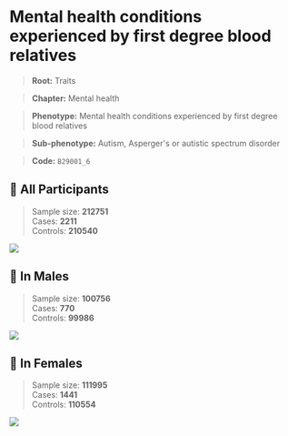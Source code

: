 # Mental health conditions experienced by first degree blood relatives
> **Root:** Traits  

> **Chapter:** Mental health  

> **Phenotype:** Mental health conditions experienced by first degree blood relatives  

> **Sub-phenotype:** Autism, Asperger's or autistic spectrum disorder  

> **Code:** `B29001_6`

## 🧪 All Participants  
> Sample size: **212751**  
> Cases: **2211**  
> Controls: **210540**
<img src="/Traits/Figures/ALL/B29001_6.png"/>
<CsvTable src="/Traits/Data/ALL/LG_B29001_6.csv" label="🔍 View full results" />

## 👨 In Males  
> Sample size: **100756**  
> Cases: **770**  
> Controls: **99986**
<img src="/Traits/Figures/Male/B29001_6.png"/>
<CsvTable src="/Traits/Data/Male/LG_B29001_6.csv" label="🔍 View full results" />

## 👩 In Females  
> Sample size: **111995**  
> Cases: **1441**  
> Controls: **110554**
<img src="/Traits/Figures/Female/B29001_6.png"/>
<CsvTable src="/Traits/Data/Female/LG_B29001_6.csv" label="🔍 View full results" />
